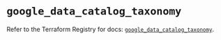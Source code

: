 # `google_data_catalog_taxonomy`

Refer to the Terraform Registry for docs: [`google_data_catalog_taxonomy`](https://registry.terraform.io/providers/hashicorp/google/6.31.0/docs/resources/data_catalog_taxonomy).

